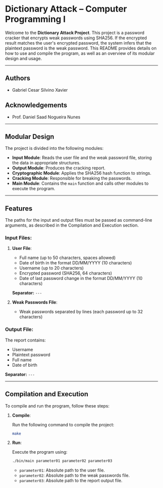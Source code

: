# Dictionary Attack – Computer Programming I

Welcome to the **Dictionary Attack Project**. This project is a password cracker that encrypts weak passwords using SHA256. If the encrypted result matches the user's encrypted password, the system infers that the plaintext password is the weak password. This README provides details on how to use and compile the program, as well as an overview of its modular design and usage.

---

## Authors

- Gabriel Cesar Silvino Xavier

## Acknowledgements

- Prof. Daniel Saad Nogueira Nunes

---

## Modular Design

The project is divided into the following modules:

- **Input Module**: Reads the user file and the weak password file, storing the data in appropriate structures.
- **Output Module**: Produces the cracking report.
- **Cryptographic Module**: Applies the SHA256 hash function to strings.
- **Cracking Module**: Responsible for breaking the passwords.
- **Main Module**: Contains the `main` function and calls other modules to execute the program.

---

## Features

The paths for the input and output files must be passed as command-line arguments, as described in the Compilation and Execution section.

### Input Files:

1. **User File**:

   - Full name (up to 50 characters, spaces allowed)
   - Date of birth in the format DD/MM/YYYY (10 characters)
   - Username (up to 20 characters)
   - Encrypted password (SHA256, 64 characters)
   - Date of last password change in the format DD/MM/YYYY (10 characters)

   **Separator:** `---`

2. **Weak Passwords File**:

   - Weak passwords separated by lines (each password up to 32 characters)

### Output File:

The report contains:

- Username
- Plaintext password
- Full name
- Date of birth

**Separator:** `---`

---

## Compilation and Execution

To compile and run the program, follow these steps:

1. **Compile**:

   Run the following command to compile the project:

   ```bash
   make
   ```

2. **Run**:

   Execute the program using:

   ```bash
   ./bin/main parameter01 parameter02 parameter03
   ```

   - `parameter01`: Absolute path to the user file.
   - `parameter02`: Absolute path to the weak passwords file.
   - `parameter03`: Absolute path to the report output file.
